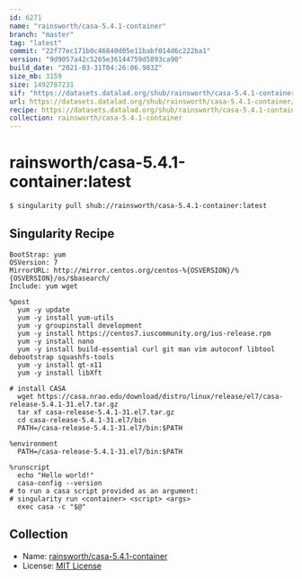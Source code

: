 ```yaml
---
id: 6271
name: "rainsworth/casa-5.4.1-container"
branch: "master"
tag: "latest"
commit: "22f77ec171b0c46840d05e11babf014d6c222ba1"
version: "9d9057a42c5265e36144759d5893ca90"
build_date: "2021-03-31T04:26:06.983Z"
size_mb: 3159
size: 1492787231
sif: "https://datasets.datalad.org/shub/rainsworth/casa-5.4.1-container/latest/2021-03-31-22f77ec1-9d9057a4/9d9057a42c5265e36144759d5893ca90.simg"
url: https://datasets.datalad.org/shub/rainsworth/casa-5.4.1-container/latest/2021-03-31-22f77ec1-9d9057a4/
recipe: https://datasets.datalad.org/shub/rainsworth/casa-5.4.1-container/latest/2021-03-31-22f77ec1-9d9057a4/Singularity
collection: rainsworth/casa-5.4.1-container
---
```


# rainsworth/casa-5.4.1-container:latest

```bash
$ singularity pull shub://rainsworth/casa-5.4.1-container:latest
```

## Singularity Recipe

```singularity
BootStrap: yum
OSVersion: 7
MirrorURL: http://mirror.centos.org/centos-%{OSVERSION}/%{OSVERSION}/os/$basearch/
Include: yum wget

%post
  yum -y update
  yum -y install yum-utils
  yum -y groupinstall development
  yum -y install https://centos7.iuscommunity.org/ius-release.rpm
  yum -y install nano
  yum -y install build-essential curl git man vim autoconf libtool debootstrap squashfs-tools
  yum -y install qt-x11
  yum -y install libXft

# install CASA
  wget https://casa.nrao.edu/download/distro/linux/release/el7/casa-release-5.4.1-31.el7.tar.gz
  tar xf casa-release-5.4.1-31.el7.tar.gz
  cd casa-release-5.4.1-31.el7/bin
  PATH=/casa-release-5.4.1-31.el7/bin:$PATH

%environment
  PATH=/casa-release-5.4.1-31.el7/bin:$PATH

%runscript
  echo "Hello world!"
  casa-config --version
# to run a casa script provided as an argument:
# singularity run <container> <script> <args>
  exec casa -c "$@"
```

## Collection

 - Name: [rainsworth/casa-5.4.1-container](https://github.com/rainsworth/casa-5.4.1-container)
 - License: [MIT License](https://api.github.com/licenses/mit)

